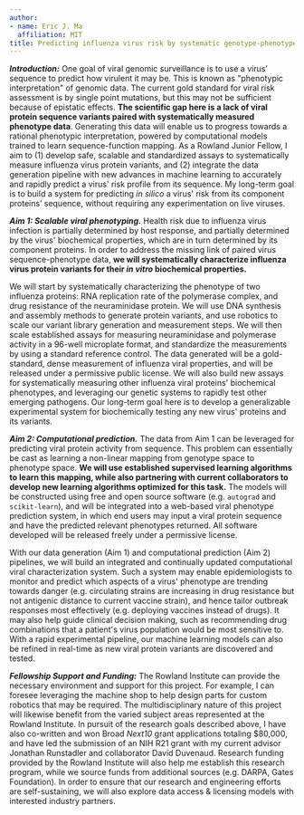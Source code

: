 ```yaml
---
author:
- name: Eric J. Ma
  affiliation: MIT
title: Predicting influenza virus risk by systematic genotype-phenotype mapping
---
```


***Introduction:*** One goal of viral genomic surveillance is to use a virus’ sequence to predict how virulent  it may be. This is known as "phenotypic interpretation" of genomic data. The current gold standard for viral risk assessment is by single point mutations, but this may not be sufficient because of epistatic effects. **The scientific gap here is a lack of viral protein sequence variants paired with systematically measured phenotype data**. Generating this data will enable us to progress towards a rational phenotypic interpretation, powered by computational models trained to learn sequence-function mapping. As a Rowland Junior Fellow, I aim to (1) develop safe, scalable and standardized assays to systematically measure influenza virus protein variants, and (2) integrate the data generation pipeline with new advances in machine learning to accurately and rapidly predict a virus' risk profile from its sequence. <!--JR: I see number 2 as the real big thing. I wonder if there’s a better way to pose this as that as the focus and then using virus as an example of what could be done with any viral that you could accomplish #1 with. --><!--EM: Tricky part is that RJFs are meant to be experimentalists. Let me think about this... --> My long-term goal is to build a system for predicting *in silico* a virus' risk from its component proteins’ sequence, without requiring any experimentation on live viruses.

***Aim 1: Scalable viral phenotyping.*** Health risk due to influenza virus infection is partially determined by host response, and partially determined by the virus' biochemical properties, which are in turn determined by its component proteins. In order to address the missing link of paired virus sequence-phenotype data, **we will systematically characterize influenza virus protein variants for their *in vitro* biochemical properties.**

We will start by systematically characterizing the phenotype of two influenza proteins: RNA replication rate of the polymerase complex, and drug resistance of the neuraminidase protein. We will use DNA synthesis and assembly methods to generate protein variants, and use robotics to scale our variant library generation and measurement steps. We will then scale established assays for measuring neuraminidase and polymerase activity in a 96-well microplate format, and standardize the measurements by using a standard reference control. The data generated will be a gold-standard, dense measurement of influenza viral properties, and will be released under a permissive public license. We will also build new assays for systematically measuring other influenza viral proteins' biochemical phenotypes, and leveraging our genetic systems to rapidly test other emerging pathogens. Our long-term goal here is to develop a generalizable experimental system for biochemically testing any new virus' proteins and its variants.

***Aim 2: Computational prediction.*** The data from Aim 1 can be leveraged for predicting viral protein activity from sequence. This problem can essentially be cast as learning a non-linear mapping from genotype space to phenotype space. **We will use established supervised learning algorithms to learn this mapping, while also partnering with current collaborators to develop new learning algorithms optimized for this task.** The models will be constructed using free and open source software (e.g. `autograd` and `scikit-learn`), and will be integrated into a web-based viral phenotype prediction system, in which end users may input a viral protein sequence and have the predicted relevant phenotypes returned. All software developed will be released freely under a permissive license.

With our data generation (Aim 1) and computational prediction (Aim 2) pipelines, we will build an integrated and continually updated computational viral characterization system. Such a system may enable epidemiologists to monitor and predict which aspects of a virus' phenotype are trending towards danger (e.g. circulating strains are increasing in drug resistance but not antigenic distance to current vaccine strain), and hence tailor outbreak responses most effectively (e.g. deploying vaccines instead of drugs). It may also help guide clinical decision making, such as recommending drug combinations that a patient's virus population would be most sensitive to. With a rapid experimental pipeline, our machine learning models can also be refined in real-time as new viral protein variants are discovered and tested.

***Fellowship Support and Funding:*** The Rowland Institute can provide the necessary environment and support for this project. For example, I can foresee leveraging the machine shop to help design parts for custom robotics that may be required. The multidisciplinary nature of this project will likewise benefit from the varied subject areas represented at the Rowland Institute. In pursuit of the research goals described above, I have also co-written and won Broad *Next10* grant applications totaling $80,000, and have led the submission of an NIH R21 grant with my current advisor Jonathan Runstadler and collaborator David Duvenaud. Research funding provided by the Rowland Institute will also help me establish this research program, while we source funds from additional sources (e.g. DARPA, Gates Foundation). In order to ensure that our research and engineering efforts are self-sustaining, we will also explore data access & licensing models with interested industry partners.
